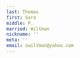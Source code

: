 ```yaml
---
last: Thomas
first: Sara
middle: P.
married: Wiltman
nickname: ''
meta: ''
email: swiltman@yahoo.com
---
```


